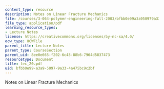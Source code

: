 ```yaml
---
content_type: resource
description: Notes on Linear Fracture Mechanics
file: /courses/3-064-polymer-engineering-fall-2003/bfbb0e99a3a950979a334a475bc9c2bf_lec_20.pdf
file_type: application/pdf
learning_resource_types:
- Lecture Notes
license: https://creativecommons.org/licenses/by-nc-sa/4.0/
ocw_type: OCWFile
parent_title: Lecture Notes
parent_type: CourseSection
parent_uid: 8ee0e665-f202-6c43-88b6-7964d5837473
resourcetype: Document
title: lec_20.pdf
uid: bfbb0e99-a3a9-5097-9a33-4a475bc9c2bf
---
```

Notes on Linear Fracture Mechanics